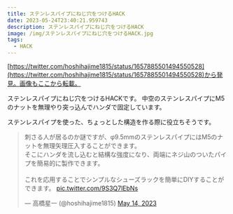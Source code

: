 ```yaml
---
title: ステンレスパイプにねじ穴をつけるHACK
date: 2023-05-24T23:40:21.959743
description: ステンレスパイプにねじ穴をつけるHACK
image: /img/ステンレスパイプにねじ穴をつけるHACK.jpg
tags:
  - HACK
---
```

[https://twitter.com/hoshihajime1815/status/1657885501494550528](https://twitter.com/hoshihajime1815/status/1657885501494550528)から発見。画像もここから転載。

ステンレスパイプにねじ穴をつけるHACKです。
中空のステンレスパイプにM5のナットを無理やり突っ込んでハンダで固定しています。

ステンレスパイプを使った、ちょっとした構造を作る際に役立ちそうです。

<blockquote class="twitter-tweet"><p lang="ja" dir="ltr">刺さる人が居るのか謎ですが、φ9.5mmのステンレスパイプにはM5のナットを無理矢理圧入することができます。<br>そこにハンダを流し込むと結構な強度になり、両端にネジ山のついたパイプを簡易的に製作できます。<br><br>これを応用することでシンプルなシューズラックを簡単にDIYすることができます。 <a href="https://t.co/9S3Q7lEbNs">pic.twitter.com/9S3Q7lEbNs</a></p>&mdash; 高橋星一 (@hoshihajime1815) <a href="https://twitter.com/hoshihajime1815/status/1657885501494550528?ref_src=twsrc%5Etfw">May 14, 2023</a></blockquote>
<script async src="https://platform.twitter.com/widgets.js" charset="utf-8"></script>



